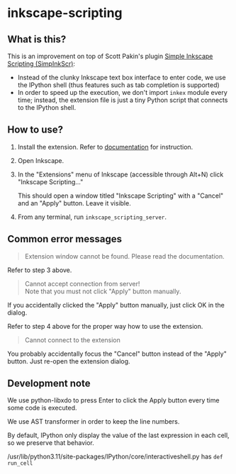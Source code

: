# inkscape-scripting

## What is this?

This is an improvement on top of Scott Pakin's plugin [Simple Inkscape Scripting (SimpInkScr)](https://github.com/spakin/SimpInkScr):

* Instead of the clunky Inkscape text box interface to enter code, we use the IPython shell (thus features such as tab completion is supported)
* In order to speed up the execution, we don't import `inkex` module every time; instead, the extension file is just a tiny Python script that connects to the IPython shell.

## How to use?

1. Install the extension. Refer to [documentation](https://inkscape.org/gallery/=extension/) for instruction.
2. Open Inkscape.
3. In the "Extensions" menu of Inkscape (accessible through Alt+N) click "Inkscape Scripting..."

    This should open a window titled "Inkscape Scripting" with a "Cancel" and an "Apply" button. Leave it visible.

4. From any terminal, run `inkscape_scripting_server`.

## Common error messages

> Extension window cannot be found. Please read the documentation.

Refer to step 3 above.

> Cannot accept connection from server!  
> Note that you must not click "Apply" button manually.

If you accidentally clicked the "Apply" button manually, just click OK in the dialog.

Refer to step 4 above for the proper way how to use the extension.

> Cannot connect to the extension

You probably accidentally focus the "Cancel" button instead of the "Apply" button. Just re-open the extension dialog.

## Development note

We use python-libxdo to press Enter to click the Apply button every time some code is executed.

We use AST transformer in order to keep the line numbers.

By default, IPython only display the value of the last expression in each cell, so we preserve that behavior.

/usr/lib/python3.11/site-packages/IPython/core/interactiveshell.py
has `def run_cell`

